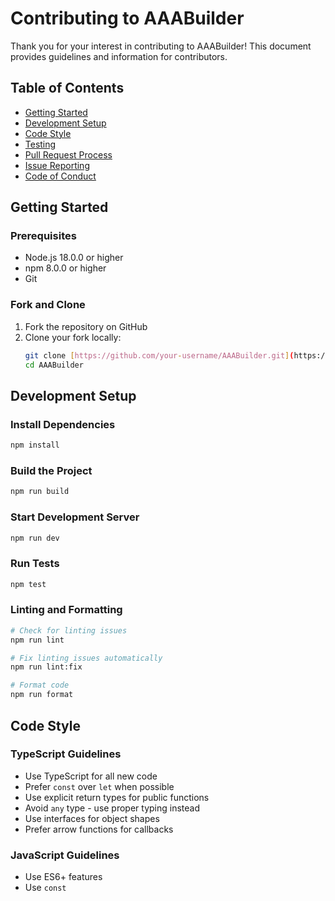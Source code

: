 # Contributing to AAABuilder

Thank you for your interest in contributing to AAABuilder! This document provides guidelines and information for contributors.

## Table of Contents

- [Getting Started](#getting-started)
- [Development Setup](#development-setup)
- [Code Style](#code-style)
- [Testing](#testing)
- [Pull Request Process](#pull-request-process)
- [Issue Reporting](#issue-reporting)
- [Code of Conduct](#code-of-conduct)

## Getting Started

### Prerequisites

- Node.js 18.0.0 or higher
- npm 8.0.0 or higher
- Git

### Fork and Clone

1. Fork the repository on GitHub
2. Clone your fork locally:
   ```bash
   git clone [https://github.com/your-username/AAABuilder.git](https://github.com/Init-Abdellm/AAABUILDER](https://github.com/Init-Abdellm/AAABUILDER)
   cd AAABuilder
   ```

## Development Setup

### Install Dependencies

```bash
npm install
```

### Build the Project

```bash
npm run build
```

### Start Development Server

```bash
npm run dev
```

### Run Tests

```bash
npm test
```

### Linting and Formatting

```bash
# Check for linting issues
npm run lint

# Fix linting issues automatically
npm run lint:fix

# Format code
npm run format
```

## Code Style

### TypeScript Guidelines

- Use TypeScript for all new code
- Prefer `const` over `let` when possible
- Use explicit return types for public functions
- Avoid `any` type - use proper typing instead
- Use interfaces for object shapes
- Prefer arrow functions for callbacks

### JavaScript Guidelines

- Use ES6+ features
- Use `const`
